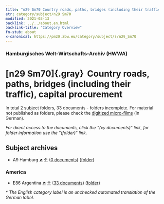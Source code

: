 ```yaml
---
title: "n29 Sm70 Country roads, paths, bridges (including their traffic), capital procurement"
etr: category/subject/n29 Sm70
modified: 2021-03-13
backlink: ../../about.en.html
backlink-title: "Category Overview"
fn-stub: about
x-canonical: https://pm20.zbw.eu/category/subject/s/n29_Sm70
---
```


### Hamburgisches Welt-Wirtschafts-Archiv (HWWA)
# [n29 Sm70]{.gray}&#8201; Country roads, paths, bridges (including their traffic), capital procurement&#160; 





In total 2 subject folders, 33 documents - folders incomplete.
For material not published as folders, please check the [digitized micro-films](/film/h1_sh.de.html) (in German).

_For direct access to the documents, click the "(xy documents)" link, for folder information use the "(folder)" link._

## Subject archives


- A9 Hamburg [**&nearr;**](../../../geo/i/140905/about.en.html "Hamburg (all folders)") [**&uarr;**](../../../geo/about.en.html#A9 "Country category system") (<a href="https://pm20.zbw.eu/dfgview/sh/140905,145527" title="about: Hamburg : Country roads, paths, bridges (including their traffic), capital procurement" target="_blank">0 documents</a>) ([folder](../../../../folder/sh/1409xx/140905/1455xx/145527/about.en.html))

### America

- E86 Argentina [**&nearr;**](../../../geo/i/141692/about.en.html "Argentina (all folders)") [**&uarr;**](../../../geo/about.en.html#E86 "Country category system") (<a href="https://pm20.zbw.eu/dfgview/sh/141692,145527" title="about: Argentina : Country roads, paths, bridges (including their traffic), capital procurement" target="_blank">33 documents</a>) ([folder](../../../../folder/sh/1416xx/141692/1455xx/145527/about.en.html))


_* The English category label is an unchecked automated translation of the German label._


